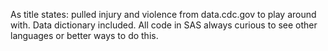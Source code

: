 As title states: pulled injury and violence from data.cdc.gov to play around with. Data dictionary included. All code in SAS always curious to see other languages or better ways to do this. 
